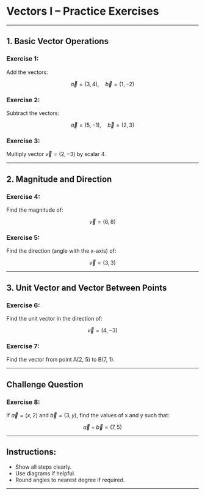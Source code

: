 
# Vectors I – Practice Exercises

---

## **1. Basic Vector Operations**

### Exercise 1:
Add the vectors:

$$
\vec{a} = (3, 4), \quad \vec{b} = (1, -2)
$$

### Exercise 2:
Subtract the vectors:

$$
\vec{a} = (5, -1), \quad \vec{b} = (2, 3)
$$

### Exercise 3:
Multiply vector $\vec{v} = (2, -3)$ by scalar 4.

---

## **2. Magnitude and Direction**

### Exercise 4:
Find the magnitude of:

$$
\vec{v} = (6, 8)
$$

### Exercise 5:
Find the direction (angle with the x-axis) of:

$$
\vec{v} = (3, 3)
$$

---

## **3. Unit Vector and Vector Between Points**

### Exercise 6:
Find the unit vector in the direction of:

$$
\vec{v} = (4, -3)
$$

### Exercise 7:
Find the vector from point A(2, 5) to B(7, 1).

---

## Challenge Question

### Exercise 8:

If $\vec{a} = (x, 2)$ and $\vec{b} = (3, y)$, find the values of x and y such that:

$$
\vec{a} + \vec{b} = (7, 5)
$$

---

## Instructions:
- Show all steps clearly.
- Use diagrams if helpful.
- Round angles to nearest degree if required.

---
